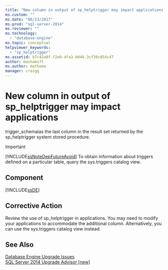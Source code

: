```yaml
---
title: "New column in output of sp_helptrigger may impact applications | Microsoft Docs"
ms.custom: ""
ms.date: "06/13/2017"
ms.prod: "sql-server-2014"
ms.reviewer: ""
ms.technology: 
  - "database-engine"
ms.topic: conceptual
helpviewer_keywords: 
  - "sp_helptrigger"
ms.assetid: b7c42a8f-f2e0-4fa3-b046-3cf39c854c47
author: mashamsft
ms.author: mathoma
manager: craigg
---
```

# New column in output of sp_helptrigger may impact applications
  trigger_schemaias the last column in the result set returned by the sp_helptrigger system stored procedure.  
  
> [!IMPORTANT]  
>  [!INCLUDE[ssNoteDepFutureAvoid](../../includes/ssnotedepfutureavoid-md.md)] To obtain information about triggers defined on a particular table, query the sys.triggers catalog view.  
  
## Component  
 [!INCLUDE[ssDE](../../includes/ssde-md.md)]  
  
## Corrective Action  
 Review the use of sp_helptrigger in applications. You may need to modify your applications to accommodate the additional column. Alternatively, you can use the sys.triggers catalog view instead.  
  
## See Also  
 [Database Engine Upgrade Issues](../../../2014/sql-server/install/database-engine-upgrade-issues.md)   
 [SQL Server 2014 Upgrade Advisor &#91;new&#93;](/sql/2014/sql-server/install/sql-server-2014-upgrade-advisor)  
  
  
